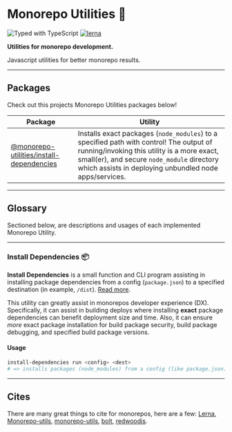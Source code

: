 # Monorepo Utilities 🧱

![Typed with TypeScript](https://flat.badgen.net/badge/icon/Typed?icon=typescript&label&labelColor=blue&color=555555)
[![lerna](https://img.shields.io/badge/maintained%20with-lerna-cc00ff.svg)](https://lerna.js.org/)

**Utilities for monorepo development.**

Javascript utilities for better monorepo results.

---

## Packages

Check out this projects Monorepo Utilities packages below!

| Package                                                                    | Utility                                                                                                                                                                                                                                        |
| -------------------------------------------------------------------------- | ---------------------------------------------------------------------------------------------------------------------------------------------------------------------------------------------------------------------------------------------- |
| [@monorepo-utilities/install-dependencies](/packages/install-dependencies) | Installs exact packages (`node_modules`) to a specified path with control! The output of running/invoking this utility is a more exact, small(er), and secure `node_module` directory which assists in deploying unbundled node apps/services. |

---

## Glossary

Sectioned below, are descriptions and usages of each implemented Monorepo Utility.

---

### Install Dependencies 📦

**Install Dependencies** is a small function and CLI program assisting in installing package dependencies from a config (`package.json`) to a specified destination (in example, `/dist`). [Read more](/packages/install-dependencies#why).

This utility can greatly assist in monorepos developer experience (DX). Specifically, it can assist in building deploys where installing **exact** package dependencies can benefit deployment size and time. Also, it can ensure _more_ exact package installation for build package security, build package debugging, and specified build package versions.

#### Usage

```sh
install-dependencies run <config> <dest>
# => installs packages (node_modules) from a config (like package.json) to a specified path
```

---

## Cites

There are many great things to cite for monorepos, here are a few: [Lerna](https://github.com/lerna/lerna), [Monorepo-utils](https://github.com/azu/monorepo-utils), [monorepo-utils](https://github.com/azu/monorepo-utils), [bolt](https://github.com/boltpkg/bolt), [redwoodjs](https://redwoodjs.com/).
